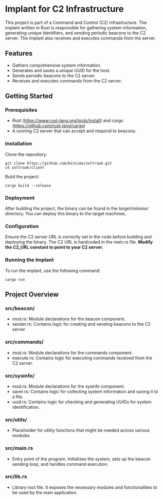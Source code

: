 # Implant for C2 Infrastructure

This project is part of a Command and Control (C2) infrastructure. The implant written in Rust is responsible for gathering system information, generating unique identifiers, and sending periodic beacons to the C2 server. The implant also receives and executes commands from the server.

## Features

- Gathers comprehensive system information.
- Generates and saves a unique UUID for the host.
- Sends periodic beacons to the C2 server.
- Receives and executes commands from the C2 server.

## Getting Started

### Prerequisites

- Rust (https://www.rust-lang.org/tools/install) and cargo (https://github.com/rust-lang/cargo)
- A running C2 server that can accept and respond to beacons.

### Installation

Clone the repository:

```shell
git clone https://github.com/bitsima/zoltraak.git
cd zoltraak/client
```

Build the project:

```shell
cargo build --release
```

### Deployment

After building the project, the binary can be found in the *target/release/* directory. You can deploy this binary to the target machines.

### Configuration

Ensure the C2 server URL is correctly set in the code before building and deploying the binary. The C2 URL is hardcoded in the main.rs file. **Modify the C2_URL constant to point to your C2 server.**

### Running the Implant

To run the implant, use the following command:

```shell
cargo run
```

## Project Overview

### src/beacon/

- mod.rs: Module declarations for the beacon component.
- sender.rs: Contains logic for creating and sending beacons to the C2 server.

### src/commands/

- mod.rs: Module declarations for the commands component.
- execute.rs: Contains logic for executing commands received from the C2 server.

### src/sysinfo/

- mod.rs: Module declarations for the sysinfo component.
- saver.rs: Contains logic for collecting system information and saving it to a file.
- uuid.rs: Contains logic for checking and generating UUIDs for system identification.

### src/utils/

- Placeholder for utility functions that might be needed across various modules.

### src/main.rs

- Entry point of the program. Initializes the system, sets up the beacon sending loop, and handles command execution.

### src/lib.rs

- Library root file. It exposes the necessary modules and functionalities to be used by the main application.
